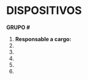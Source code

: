# DISPOSITIVOS

**GRUPO # <numero>**
1. **Responsable a cargo:** <nombre>
1. <nombre>
1. <nombre>
1. <nombre>
1. <nombre>
1. <nombre>
